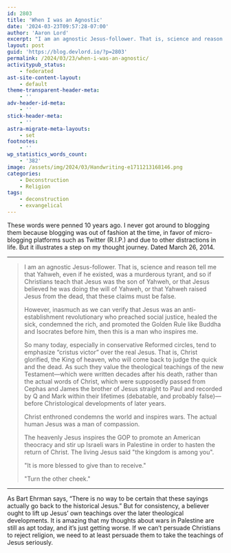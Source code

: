 ```yaml
---
id: 2803
title: 'When I was an Agnostic'
date: '2024-03-23T09:57:28-07:00'
author: 'Aaron Lord'
excerpt: "I am an agnostic Jesus-follower. That is, science and reason tell me that Yahweh, even if he existed, was a murderous tyrant, and so if Christians teach that Jesus was the son of Yahweh, or that Jesus believed he was doing the will of Yahweh,\_ or that Yahweh raised Jesus from the dead,\_that these claims must be false."
layout: post
guid: 'https://blog.devlord.io/?p=2803'
permalink: /2024/03/23/when-i-was-an-agnostic/
activitypub_status:
    - federated
ast-site-content-layout:
    - default
theme-transparent-header-meta:
    - ''
adv-header-id-meta:
    - ''
stick-header-meta:
    - ''
astra-migrate-meta-layouts:
    - set
footnotes:
    - ''
wp_statistics_words_count:
    - '382'
image: /assets/img/2024/03/Handwriting-e1711213168146.png
categories:
    - Deconstruction
    - Religion
tags:
    - deconstruction
    - exvangelical
---
```


<!-- wp:paragraph -->
<p>These words were penned 10 years ago. I never got around to blogging them because blogging was out of fashion at the time, in favor of micro-blogging platforms such as Twitter (R.I.P.) and due to other distractions in life. But it illustrates a step on my thought journey. Dated March 26, 2014.</p>
<!-- /wp:paragraph -->

<!-- wp:separator -->
<hr class="wp-block-separator has-alpha-channel-opacity"/>
<!-- /wp:separator -->

<!-- wp:quote -->
<blockquote class="wp-block-quote"><!-- wp:paragraph -->
<p>I am an agnostic Jesus-follower. That is, science and reason tell me that Yahweh, even if he existed, was a murderous tyrant, and so if Christians teach that Jesus was the son of Yahweh, or that Jesus believed he was doing the will of Yahweh,  or that Yahweh raised Jesus from the dead, that these claims must be false.</p>
<!-- /wp:paragraph -->

<!-- wp:paragraph -->
<p>However, inasmuch as we can verify that Jesus was an anti-establishment revolutionary who preached social justice, healed the sick, condemned the rich, and promoted the Golden Rule like Buddha and Isocrates before him, then this is a man who inspires me.</p>
<!-- /wp:paragraph -->

<!-- wp:paragraph -->
<p>So many today,  especially in conservative Reformed circles, tend to emphasize “cristus victor” over the real Jesus. That is, Christ glorified, the King of heaven, who will come back to judge the quick and the dead. As such they value the theological teachings of the new Testament—which were written decades after his death, rather than  the actual words of Christ, which were supposedly passed from Cephas and James the brother of Jesus straight to Paul and recorded by Q and Mark within their lifetimes (debatable, and probably false)—before Christological developments of later years.</p>
<!-- /wp:paragraph -->

<!-- wp:paragraph -->
<p>Christ enthroned condemns the world and inspires wars. The actual human Jesus was a man of compassion.</p>
<!-- /wp:paragraph -->

<!-- wp:paragraph -->
<p>The heavenly Jesus inspires the GOP to promote an American theocracy and stir up Israeli wars in Palestine in order to hasten the return of Christ. The living Jesus said "the kingdom is among you".</p>
<!-- /wp:paragraph -->

<!-- wp:paragraph -->
<p>"It is more blessed to give than to receive."</p>
<!-- /wp:paragraph -->

<!-- wp:paragraph -->
<p>"Turn the other cheek."</p>
<!-- /wp:paragraph --></blockquote>
<!-- /wp:quote -->

<!-- wp:separator -->
<hr class="wp-block-separator has-alpha-channel-opacity"/>
<!-- /wp:separator -->

<!-- wp:paragraph -->
<p>As Bart Ehrman says, “There is no way to be certain that these sayings actually go back to the historical Jesus.” But for consistency, a believer ought to lift up Jesus’ own teachings over the later theological developments. It is amazing that my thoughts about wars in Palestine are still as apt today, and it’s just getting worse. If we can’t persuade Christians to reject religion, we need to at least persuade them to take the teachings of Jesus seriously.</p>
<!-- /wp:paragraph -->